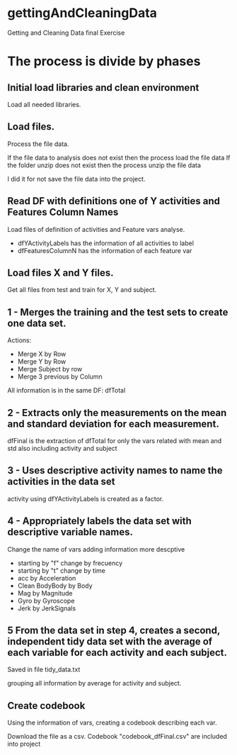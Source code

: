 # gettingAndCleaningData

Getting and Cleaning Data final Exercise

# The process is divide by phases

## Initial load libraries and clean environment
Load all needed libraries.

## Load files.
Process the file data. 

If the file data to analysis does not exist then the process load the file data
If the folder unzip does not exist then the process unzip the file data

I did it for not save the file data into the project.

## Read DF with definitions one of Y activities and Features Column Names  
Load files of definition of activities and Feature vars analyse.

* dfYActivityLabels has the information of all activities to label
* dfFeaturesColumnN has the information of each feature var

## Load files X and Y files. 
Get all files from test and train for X, Y and subject. 

## 1 - Merges the training and the test sets to create one data set.
Actions:

* Merge X by Row
* Merge Y by Row
* Merge Subject by row
* Merge 3 previous by Column

All information is in the same DF: dfTotal

## 2 - Extracts only the measurements on the mean and standard deviation for each measurement.
dfFinal is the extraction of dfTotal for only the vars related with mean and std also including activity and subject  

## 3 - Uses descriptive activity names to name the activities in the data set
activity using dfYActivityLabels is created as a factor.

## 4 - Appropriately labels the data set with descriptive variable names. 
Change the name of vars adding information more descptive

* starting by "f" change by frecuency
* starting by "t" change by time
* acc by Acceleration
* Clean BodyBody by Body
* Mag by Magnitude
* Gyro by Gyroscope
* Jerk by JerkSignals

## 5 From the data set in step 4, creates a second, independent tidy data set with the average of each variable for each activity and each subject.

Saved in file tidy_data.txt 

grouping all information by average for activity and subject.

## Create codebook

Using the information of vars, creating a codebook describing each var.

Download the file as a csv. Codebook "codebook_dfFinal.csv" are included into project
